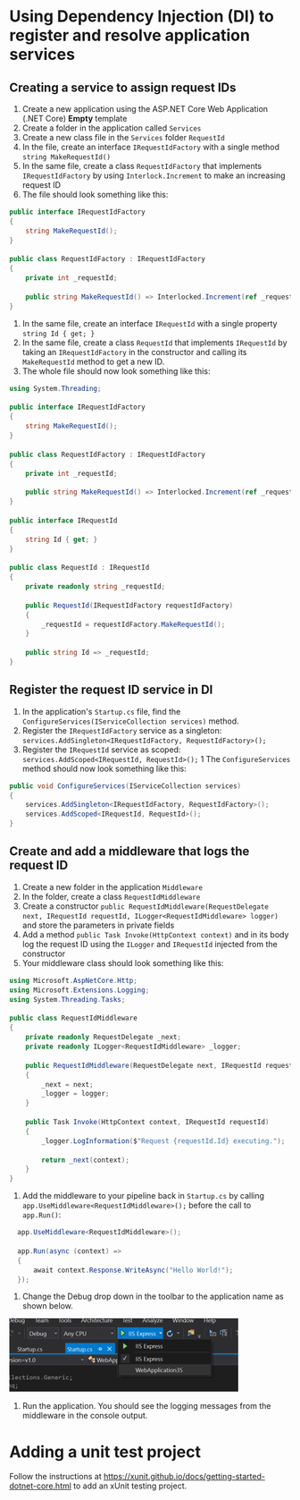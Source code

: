 # Using Dependency Injection (DI) to register and resolve application services

## Creating a service to assign request IDs
1. Create a new application using the ASP.NET Core Web Application (.NET Core) **Empty** template
1. Create a folder in the application called `Services`
1. Create a new class file in the `Services` folder `RequestId`
1. In the file, create an interface `IRequestIdFactory` with a single method `string MakeRequestId()`
1. In the same file, create a class `RequestIdFactory` that implements `IRequestIdFactory` by using `Interlock.Increment` to make an increasing request ID
1. The file should look something like this:

  ``` C#
  public interface IRequestIdFactory
  {
      string MakeRequestId();
  }

  public class RequestIdFactory : IRequestIdFactory
  {
      private int _requestId;

      public string MakeRequestId() => Interlocked.Increment(ref _requestId).ToString();
  }
  ```

1. In the same file, create an interface `IRequestId` with a single property `string Id { get; }`
1. In the same file, create a class `RequestId` that implements `IRequestId` by taking an `IRequestIdFactory` in the constructor and calling its `MakeRequestId` method to get a new ID.
1. The whole file should now look something like this:

  ``` C#
  using System.Threading;

  public interface IRequestIdFactory
  {
      string MakeRequestId();
  }
  
  public class RequestIdFactory : IRequestIdFactory
  {
      private int _requestId;
  
      public string MakeRequestId() => Interlocked.Increment(ref _requestId).ToString();
  }
  
  public interface IRequestId
  {
      string Id { get; }
  }
  
  public class RequestId : IRequestId
  {
      private readonly string _requestId;
  
      public RequestId(IRequestIdFactory requestIdFactory)
      {
          _requestId = requestIdFactory.MakeRequestId();
      }
  
      public string Id => _requestId;
  }
  ```

## Register the request ID service in DI
1. In the application's `Startup.cs` file, find the `ConfigureServices(IServiceCollection services)` method.
1. Register the `IRequestIdFactory` service as a singleton: `services.AddSingleton<IRequestIdFactory, RequestIdFactory>();`
1. Register the `IRequestId` service as scoped: `services.AddScoped<IRequestId, RequestId>();`
1 The `ConfigureServices` method should now look something like this:

  ``` C#
  public void ConfigureServices(IServiceCollection services)
  {
      services.AddSingleton<IRequestIdFactory, RequestIdFactory>();
      services.AddScoped<IRequestId, RequestId>();
  }
  ```

## Create and add a middleware that logs the request ID
1. Create a new folder in the application `Middleware`
1. In the folder, create a class `RequestIdMiddleware`
1. Create a constructor `public RequestIdMiddleware(RequestDelegate next, IRequestId requestId, ILogger<RequestIdMiddleware> logger)` and store the parameters in private fields
1. Add a method `public Task Invoke(HttpContext context)` and in its body log the request ID using the `ILogger` and `IRequestId` injected from the constructor
1. Your middleware class should look something like this:

  ``` C#
  using Microsoft.AspNetCore.Http;
  using Microsoft.Extensions.Logging;
  using System.Threading.Tasks;

  public class RequestIdMiddleware
  {
      private readonly RequestDelegate _next;
      private readonly ILogger<RequestIdMiddleware> _logger;
  
      public RequestIdMiddleware(RequestDelegate next, IRequestId requestId, ILogger<RequestIdMiddleware> logger)
      {
          _next = next;
          _logger = logger;
      }
  
      public Task Invoke(HttpContext context, IRequestId requestId)
      {
          _logger.LogInformation($"Request {requestId.Id} executing.");
  
          return _next(context);
      }
  }
  ```

1. Add the middleware to your pipeline back in `Startup.cs` by calling `app.UseMiddleware<RequestIdMiddleware>();` before the call to `app.Run()`:

  ``` C#
    app.UseMiddleware<RequestIdMiddleware>();

    app.Run(async (context) =>
    {
        await context.Response.WriteAsync("Hello World!");
    });  
  ```

1. Change the Debug drop down in the toolbar to the application name as shown below.
  
  ![image](Images/run-with-kestrel.png)

1. Run the application. You should see the logging messages from the middleware in the console output.

# Adding a unit test project

Follow the instructions at https://xunit.github.io/docs/getting-started-dotnet-core.html to add an xUnit testing project.
